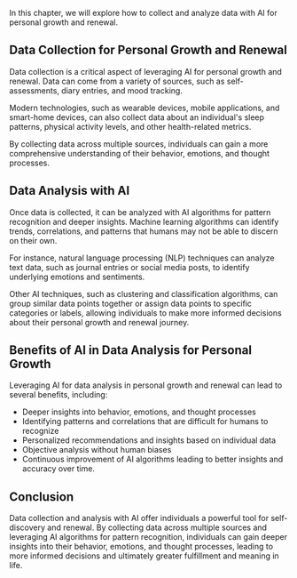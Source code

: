 

In this chapter, we will explore how to collect and analyze data with AI for personal growth and renewal.

Data Collection for Personal Growth and Renewal
-----------------------------------------------

Data collection is a critical aspect of leveraging AI for personal growth and renewal. Data can come from a variety of sources, such as self-assessments, diary entries, and mood tracking.

Modern technologies, such as wearable devices, mobile applications, and smart-home devices, can also collect data about an individual's sleep patterns, physical activity levels, and other health-related metrics.

By collecting data across multiple sources, individuals can gain a more comprehensive understanding of their behavior, emotions, and thought processes.

Data Analysis with AI
---------------------

Once data is collected, it can be analyzed with AI algorithms for pattern recognition and deeper insights. Machine learning algorithms can identify trends, correlations, and patterns that humans may not be able to discern on their own.

For instance, natural language processing (NLP) techniques can analyze text data, such as journal entries or social media posts, to identify underlying emotions and sentiments.

Other AI techniques, such as clustering and classification algorithms, can group similar data points together or assign data points to specific categories or labels, allowing individuals to make more informed decisions about their personal growth and renewal journey.

Benefits of AI in Data Analysis for Personal Growth
---------------------------------------------------

Leveraging AI for data analysis in personal growth and renewal can lead to several benefits, including:

* Deeper insights into behavior, emotions, and thought processes
* Identifying patterns and correlations that are difficult for humans to recognize
* Personalized recommendations and insights based on individual data
* Objective analysis without human biases
* Continuous improvement of AI algorithms leading to better insights and accuracy over time.

Conclusion
----------

Data collection and analysis with AI offer individuals a powerful tool for self-discovery and renewal. By collecting data across multiple sources and leveraging AI algorithms for pattern recognition, individuals can gain deeper insights into their behavior, emotions, and thought processes, leading to more informed decisions and ultimately greater fulfillment and meaning in life.
